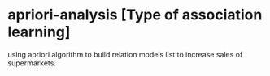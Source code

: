 # apriori-analysis [Type of association learning]
using apriori algorithm to build relation models list to increase sales of supermarkets.
